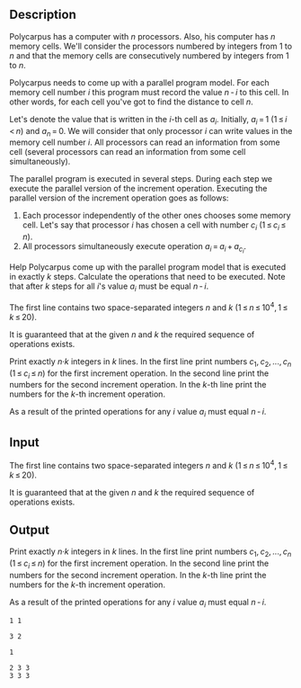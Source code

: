 ## Description

<div><p>Polycarpus has a computer with <span class="tex-span"><i>n</i></span> processors. Also, his computer has <span class="tex-span"><i>n</i></span> memory cells. We'll consider the processors numbered by integers from 1 to <span class="tex-span"><i>n</i></span> and that the memory cells are consecutively numbered by integers from 1 to <span class="tex-span"><i>n</i></span>.</p><p>Polycarpus needs to come up with a parallel program model. For each memory cell number <span class="tex-span"><i>i</i></span> this program must record the value <span class="tex-span"><i>n</i> - <i>i</i></span> to this cell. In other words, for each cell you've got to find the distance to cell <span class="tex-span"><i>n</i></span>.</p><p>Let's denote the value that is written in the <span class="tex-span"><i>i</i></span>-th cell as <span class="tex-span"><i>a</i><sub class="lower-index"><i>i</i></sub></span>. Initially, <span class="tex-span"><i>a</i><sub class="lower-index"><i>i</i></sub> = 1</span> <span class="tex-span">(1 ≤ <i>i</i> &lt; <i>n</i>)</span> and <span class="tex-span"><i>a</i><sub class="lower-index"><i>n</i></sub> = 0</span>. We will consider that only processor <span class="tex-span"><i>i</i></span> can write values in the memory cell number <span class="tex-span"><i>i</i></span>. All processors can read an information from some cell (several processors can read an information from some cell simultaneously).</p><p>The parallel program is executed in several steps. During each step we execute the <span class="tex-font-style-it">parallel version of the increment operation</span>. Executing the parallel version of the increment operation goes as follows:</p><ol> <li> Each processor independently of the other ones chooses some memory cell. Let's say that processor <span class="tex-span"><i>i</i></span> has chosen a cell with number <span class="tex-span"><i>c</i><sub class="lower-index"><i>i</i></sub></span> <span class="tex-span">(1 ≤ <i>c</i><sub class="lower-index"><i>i</i></sub> ≤ <i>n</i>)</span>. </li><li> All processors <span class="tex-font-style-it">simultaneously</span> execute operation <span class="tex-span"><i>a</i><sub class="lower-index"><i>i</i></sub> = <i>a</i><sub class="lower-index"><i>i</i></sub> + <i>a</i><sub class="lower-index"><i>c</i><sub class="lower-index"><i>i</i></sub></sub></span>. </li></ol><p>Help Polycarpus come up with the parallel program model that is executed in exactly <span class="tex-span"><i>k</i></span> steps. Calculate the operations that need to be executed. Note that after <span class="tex-span"><i>k</i></span> steps for all <span class="tex-span"><i>i</i></span>'s value <span class="tex-span"><i>a</i><sub class="lower-index"><i>i</i></sub></span> must be equal <span class="tex-span"><i>n</i> - <i>i</i></span>.</p></div><div class="input-specification"><p>The first line contains two space-separated integers <span class="tex-span"><i>n</i></span> and <span class="tex-span"><i>k</i></span> <span class="tex-span">(1 ≤ <i>n</i> ≤ 10<sup class="upper-index">4</sup>, 1 ≤ <i>k</i> ≤ 20)</span>.</p><p>It is guaranteed that at the given <span class="tex-span"><i>n</i></span> and <span class="tex-span"><i>k</i></span> the required sequence of operations exists.</p></div><div class="output-specification"><p>Print exactly <span class="tex-span"><i>n</i>·<i>k</i></span> integers in <span class="tex-span"><i>k</i></span> lines. In the first line print numbers <span class="tex-span"><i>c</i><sub class="lower-index">1</sub>, <i>c</i><sub class="lower-index">2</sub>, ..., <i>c</i><sub class="lower-index"><i>n</i></sub></span> <span class="tex-span">(1 ≤ <i>c</i><sub class="lower-index"><i>i</i></sub> ≤ <i>n</i>)</span> for the first increment operation. In the second line print the numbers for the second increment operation. In the <span class="tex-span"><i>k</i></span>-th line print the numbers for the <span class="tex-span"><i>k</i></span>-th increment operation.</p><p>As a result of the printed operations for any <span class="tex-span"><i>i</i></span> value <span class="tex-span"><i>a</i><sub class="lower-index"><i>i</i></sub></span> must equal <span class="tex-span"><i>n</i> - <i>i</i></span>.</p></div>

## Input

<p>The first line contains two space-separated integers <span class="tex-span"><i>n</i></span> and <span class="tex-span"><i>k</i></span> <span class="tex-span">(1 ≤ <i>n</i> ≤ 10<sup class="upper-index">4</sup>, 1 ≤ <i>k</i> ≤ 20)</span>.</p><p>It is guaranteed that at the given <span class="tex-span"><i>n</i></span> and <span class="tex-span"><i>k</i></span> the required sequence of operations exists.</p>

## Output

<p>Print exactly <span class="tex-span"><i>n</i>·<i>k</i></span> integers in <span class="tex-span"><i>k</i></span> lines. In the first line print numbers <span class="tex-span"><i>c</i><sub class="lower-index">1</sub>, <i>c</i><sub class="lower-index">2</sub>, ..., <i>c</i><sub class="lower-index"><i>n</i></sub></span> <span class="tex-span">(1 ≤ <i>c</i><sub class="lower-index"><i>i</i></sub> ≤ <i>n</i>)</span> for the first increment operation. In the second line print the numbers for the second increment operation. In the <span class="tex-span"><i>k</i></span>-th line print the numbers for the <span class="tex-span"><i>k</i></span>-th increment operation.</p><p>As a result of the printed operations for any <span class="tex-span"><i>i</i></span> value <span class="tex-span"><i>a</i><sub class="lower-index"><i>i</i></sub></span> must equal <span class="tex-span"><i>n</i> - <i>i</i></span>.</p>





```input1
1 1

```




```input2
3 2

```




```output1
1

```




```output2
2 3 3
3 3 3

```



